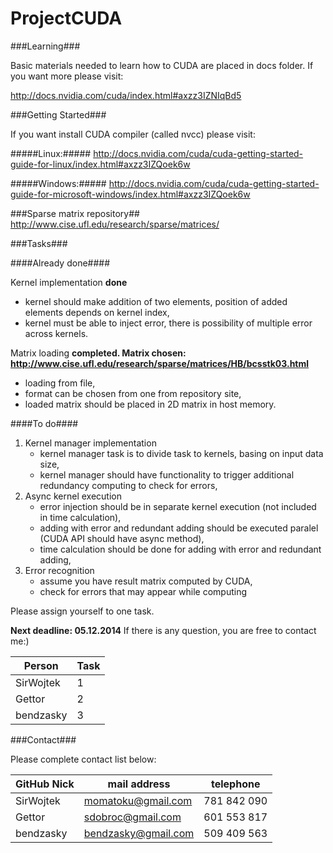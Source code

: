 ProjectCUDA
===========

###Learning###

Basic materials needed to learn how to CUDA are placed in docs folder. If you want more please visit:

http://docs.nvidia.com/cuda/index.html#axzz3IZNIqBd5

###Getting Started###

If you want install CUDA compiler (called nvcc) please visit:

#####Linux:#####
http://docs.nvidia.com/cuda/cuda-getting-started-guide-for-linux/index.html#axzz3IZQoek6w

#####Windows:#####
http://docs.nvidia.com/cuda/cuda-getting-started-guide-for-microsoft-windows/index.html#axzz3IZQoek6w

###Sparse matrix repository##
http://www.cise.ufl.edu/research/sparse/matrices/

###Tasks###

####Already done####

Kernel implementation **done**
- kernel should make addition of two elements, position of added elements depends on kernel index,
- kernel must be able to inject error, there is possibility of multiple error across kernels.


Matrix loading **completed. Matrix chosen: http://www.cise.ufl.edu/research/sparse/matrices/HB/bcsstk03.html**
- loading from file,
- format can be chosen from one from repository site,
- loaded matrix should be placed in 2D matrix in host memory.


####To do####

1. Kernel manager implementation
    - kernel manager task is to divide task to kernels, basing on input data size,
    - kernel manager should have functionality to trigger additional redundancy computing to check for errors,
2. Async kernel execution
    - error injection should be in separate kernel execution (not included in time calculation),
    - adding with error and redundant adding should be executed paralel (CUDA API should have async method),
    - time calculation should be done for adding with error and redundant adding,
3. Error recognition
	- assume you have result matrix computed by CUDA,
	- check for errors that may appear while computing


Please assign yourself to one task.


**Next deadline: 05.12.2014**
If there is any question, you are free to contact me:)

Person       |     Task
-------------|----------------
SirWojtek    | 1
Gettor       | 2
bendzasky    | 3


###Contact###

Please complete contact list below:

GitHub Nick        |        mail address     |    telephone
-------------------|-------------------------|----------------------
SirWojtek          |     momatoku@gmail.com  |   781 842 090
Gettor             |    sdobroc@gmail.com    |   601 553 817
bendzasky          |    bendzasky@gmail.com  |   509 409 563  
